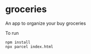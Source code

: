 # groceries
An app to organize your buy groceries

To run

```
npm install
npx parcel index.html
```
